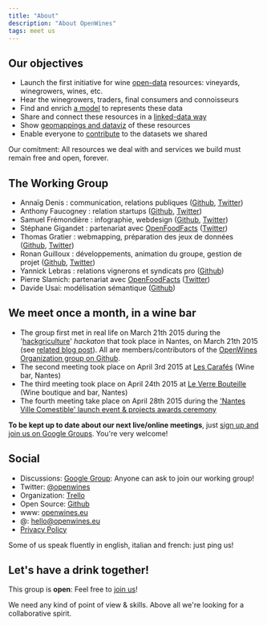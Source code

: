 ```yaml
---
title: "About"
description: "About OpenWines"
tags: meet us
---
```


## Our objectives

- Launch the first initiative for wine [open-data](http://opendatahandbook.org) resources: vineyards, winegrowers, wines, etc.
- Hear the winegrowers, traders, final consumers and connoisseurs
- Find and enrich [a model](http://dbpedia.org/ontology/Wine) to represents these data
- Share and connect these resources in a [linked-data way](http://linkeddata.org/)
- Show [geomappings and dataviz](https://umap.openstreetmap.fr/en/map/openwine_33763#10/47.1743/-1.4989) of these resources
- Enable everyone to [contribute](https://github.com/OpenWines) to the datasets we shared

Our comitment: All resources we deal with and services we build must remain free and open, forever.


## The Working Group

- Annaïg Denis : communication, relations publiques ([Github](https://github.com/adenis-tis), [Twitter](https://twitter.com/scaranaik))
- Anthony Faucogney : relation startups ([Github](https://github.com/afaucogney), [Twitter](https://twitter.com/afaucogney]))
- Samuel Frémondière : infographie, webdesign ([Github](https://github.com/samcome), [Twitter](https://twitter.com/samcome))
- Stéphane Gigandet : partenariat avec [OpenFoodFacts](http://openfoodfacts.org) ([Twitter](https://twitter.com/stephanebiz))
- Thomas Gratier : webmapping, préparation des jeux de données ([Github](https://github.com/ThomasG77), [Twitter](https://twitter.com/thomasg77))
- Ronan Guilloux : développements, animation du groupe, gestion de projet ([Github](https://github.com/ronanguilloux), [Twitter](https://twitter.com/arno_u_loginlux))
- Yannick Lebras : relations vignerons et syndicats pro ([Github](https://github.com/verlectric))
- Pierre Slamich: partenariat avec [OpenFoodFacts](http://openfoodfacts.org) ([Twitter](https://twitter.com/teolemon))
- Davide Usai: modélisation sémantique ([Github](https://github.com/davideusai))


## We meet once a month, in a wine bar

- The group first met in real life on March 21th 2015 during the '[hackgriculture](http://www.nantesvillecomestible.org/hackgriculture-48h-de-challenge-les-21-et-22-mars-2015/)' _hackaton_ that took place in Nantes, on March 21th 2015 (see [related blog post](/hackgriculture-2015/)). All are members/contributors of the [OpenWines Organization group on Github](https://github.com/OpenWines).
- The second meeting took place on April 3rd 2015 at [Les Carafés](https://plus.google.com/112674063952285158976/about?gl=fr&hl=fr) (Wine bar, Nantes)
- The third meeting took place on April 24th 2015 at [Le Verre Bouteille](https://plus.google.com/104430419707063630055/about?gl=fr&hl=fr) (Wine boutique and bar, Nantes)
- The fourth meeting take place on April 28th 2015 during the ['Nantes Ville Comestible' launch event & projects awards ceremony](http://www.nantesvillecomestible.org/lancement-officiel-de-nantes-ville-comestible-et-remise-des-prix-hackgriculture-le-280415/)

__To be kept up to date about our next live/online meetings__, just [sign up and join us on Google Groups](https://groups.google.com/forum/#!forum/openwines). You're very welcome!


## Social

- Discussions: [Google Group](https://groups.google.com/forum/#!forum/openwines): Anyone can ask to join our working group!
- Twitter: [@openwines](https://twitter.com/openwines)
- Organization: [Trello](https://trello.com/openwines)
- Open Source: [Github](https://github.com/openwines)
- www: [openwines.eu](http://openwines.eu)
- @: [hello@openwines.eu](mailto:hello@openwines.eu)
- [Privacy Policy](http://openwines.eu/privacy-policy.html)

Some of us speak fluently in english, italian and french: just ping us!


## Let's have a drink together!

This group is **open**: Feel free to [join us](https://groups.google.com/forum/#!forum/openwines)!

We need any kind of point of view & skills. Above all we're looking for a collaborative spirit.
